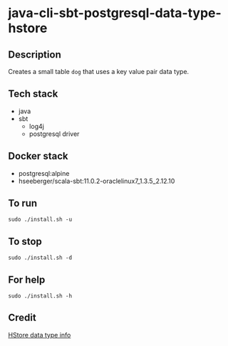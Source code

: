 # java-cli-sbt-postgresql-data-type-hstore

## Description
Creates a small table `dog` that uses
a key value pair data type.

## Tech stack
- java
- sbt
  - log4j
  - postgresql driver

## Docker stack
- postgresql:alpine
- hseeberger/scala-sbt:11.0.2-oraclelinux7_1.3.5_2.12.10

## To run
`sudo ./install.sh -u`

## To stop
`sudo ./install.sh -d`

## For help
`sudo ./install.sh -h`

## Credit
[HStore data type info](https://www.postgresqltutorial.com/postgresql-tutorial/postgresql-hstore/)
